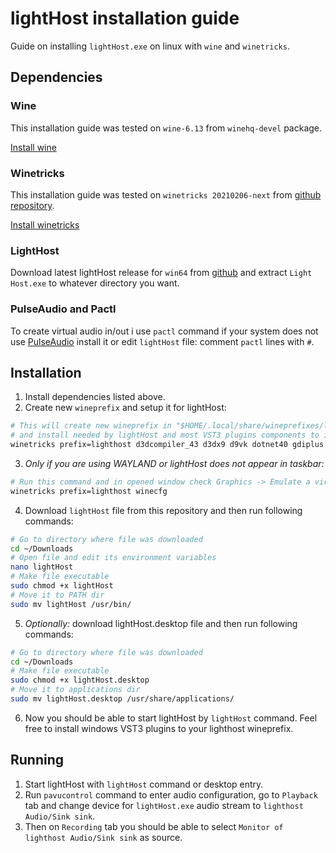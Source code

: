 lightHost installation guide
=====================
Guide on installing `lightHost.exe` on linux with `wine` and `winetricks`.

Dependencies
------------------
### Wine
This installation guide was tested on `wine-6.13` from `winehq-devel` package.

[Install wine](https://wiki.winehq.org/Download)

### Winetricks
This installation guide was tested on `winetricks 20210206-next` 
from [github repository](https://github.com/Winetricks/winetricks).

[Install winetricks](https://github.com/Winetricks/winetricks#installing)

### LightHost
Download latest lightHost release for `win64` 
from [github](https://github.com/rolandoislas/LightHost/releases) and 
extract `Light Host.exe` to whatever directory you want.

### PulseAudio and Pactl
To create virtual audio in/out i use `pactl` command 
if your system does not use [PulseAudio](https://www.freedesktop.org/wiki/Software/PulseAudio/) 
install it or edit `lightHost` file: comment `pactl` lines with `#`.

Installation
--------------
1. Install dependencies listed above.
2. Create new `wineprefix` and setup it for lightHost:
```bash
# This will create new wineprefix in "$HOME/.local/share/wineprefixes/lighthost"
# and install needed by lightHost and most VST3 plugins components to it.
winetricks prefix=lighthost d3dcompiler_43 d3dx9 d9vk dotnet40 gdiplus mfc42 arial tahoma dxvk
```
3. _Only if you are using WAYLAND or lightHost does not appear in taskbar:_
```bash
# Run this command and in opened window check Graphics -> Emulate a virtual desktop
winetricks prefix=lighthost winecfg
```
4. Download `lightHost` file from this repository and then run following commands:
```bash
# Go to directory where file was downloaded
cd ~/Downloads
# Open file and edit its environment variables
nano lightHost
# Make file executable
sudo chmod +x lightHost
# Move it to PATH dir
sudo mv lightHost /usr/bin/
```
5. _Optionally:_ download lightHost.desktop file and then run following commands:
```bash
# Go to directory where file was downloaded
cd ~/Downloads
# Make file executable
sudo chmod +x lightHost.desktop
# Move it to applications dir
sudo mv lightHost.desktop /usr/share/applications/
```
6. Now you should be able to start lightHost by `lightHost` command. 
Feel free to install windows VST3 plugins to your lighthost wineprefix.

Running
----------
1. Start lightHost with `lightHost` command or desktop entry.
2. Run `pavucontrol` command to enter audio configuration, go to `Playback` tab and 
change device for `lightHost.exe` audio stream to `lighthost Audio/Sink sink`.
3. Then on `Recording` tab you should be able to select `Monitor of lighthost Audio/Sink sink` as source. 
